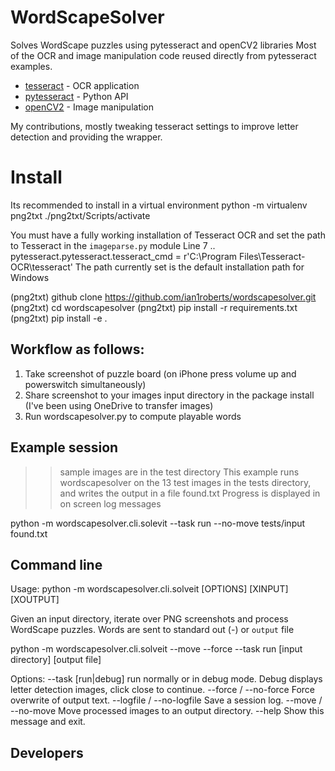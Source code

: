 # WordScapeSolver

Solves WordScape puzzles using pytesseract and openCV2 libraries
Most of the OCR and image manipulation code reused directly from pytesseract examples.
* [tesseract](https://github.com/tesseract-ocr/tessdoc) - OCR application
* [pytesseract](https://pypi.org/project/pytesseract/) - Python API
* [openCV2](https://pypi.org/project/opencv-python/) - Image manipulation

My contributions, mostly tweaking tesseract settings to improve letter detection and providing the wrapper.

# Install
Its recommended to install in a virtual environment
python -m virtualenv png2txt
./png2txt/Scripts/activate

You must have a fully working installation of Tesseract OCR and
set the path to Tesseract in the `imageparse.py` module Line 7
.. pytesseract.pytesseract.tesseract_cmd = r'C:\Program Files\Tesseract-OCR\tesseract'
The path currently set is the default installation path for Windows

(png2txt) github clone https://github.com/ian1roberts/wordscapesolver.git
(png2txt) cd wordscapesolver
(png2txt) pip install -r requirements.txt
(png2txt) pip install -e .


## Workflow as follows:
1. Take screenshot of puzzle board (on iPhone press volume up and powerswitch simultaneously)
2. Share screenshot to your images input directory in the package install (I've been using OneDrive to transfer images)
3. Run wordscapesolver.py to compute playable words

## Example session
>> sample images are in the test directory
This example runs wordscapesolver on the 13 test images in the tests directory,
and writes the output in a file found.txt
Progress is displayed in on screen log messages

python -m wordscapesolver.cli.solevit --task run --no-move tests/input found.txt

## Command line
Usage: python -m wordscapesolver.cli.solveit [OPTIONS] [XINPUT] [XOUTPUT]

  Given an input directory, iterate over PNG screenshots and process WordScape
  puzzles. Words are sent to standard out (-) or `output` file

  python -m wordscapesolver.cli.solveit --move --force --task run [input
  directory] [output file]

Options:
  --task [run|debug]        run normally or in debug mode. Debug displays
                            letter detection images, click close to continue.
  --force / --no-force      Force overwrite of output text.
  --logfile / --no-logfile  Save a session log.
  --move / --no-move        Move processed images to an output directory.
  --help                    Show this message and exit.


## Developers
